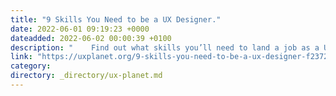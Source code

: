 ```yaml
---
title: "9 Skills You Need to be a UX Designer."
date: 2022-06-01 09:19:23 +0000
dateadded: 2022-06-02 00:00:39 +0100
description: "    Find out what skills you’ll need to land a job as a UX designer.  Continue reading on UX Planet »  "
link: "https://uxplanet.org/9-skills-you-need-to-be-a-ux-designer-f2372cac5a0?source=rss----819cc2aaeee0---4"
category:
directory: _directory/ux-planet.md
---
```

